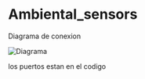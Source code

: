 # Ambiental_sensors

Diagrama de conexion 

![Diagrama](https://user-images.githubusercontent.com/36272869/224496230-9aa6d61a-c85d-4eda-8599-0aaa1ab828a7.jpeg)


los puertos estan en el codigo

